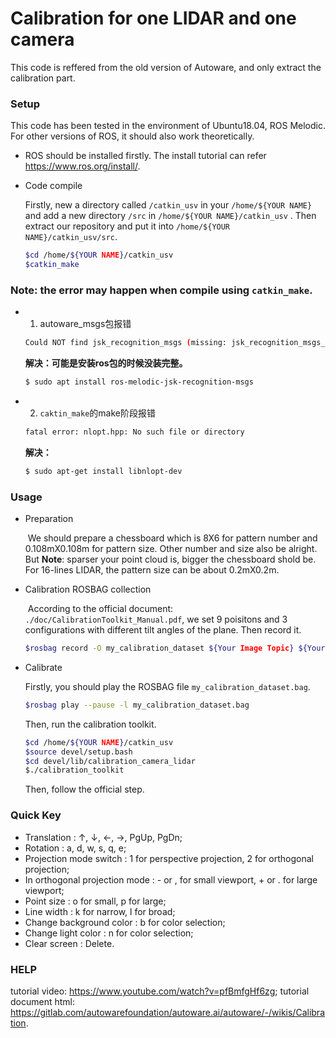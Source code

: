 # Calibration for one LIDAR and one camera

This code is reffered from the old version of Autoware, and only extract the calibration part.

### Setup

This code has been tested in the environment of Ubuntu18.04, ROS Melodic. For other versions of ROS, it should also work theoretically. 

- ROS should be installed firstly. The install tutorial can refer https://www.ros.org/install/.

- Code compile

  Firstly, new a directory called `/catkin_usv` in your `/home/${YOUR NAME}` and add a new directory `/src` in  `/home/${YOUR NAME}/catkin_usv` . Then extract our repository and put it into `/home/${YOUR NAME}/catkin_usv/src`.

  ```bash
  $cd /home/${YOUR NAME}/catkin_usv
  $catkin_make
  ```

### Note: the error may happen when compile using `catkin_make`.

- 1. autoware_msgs包报错

   ```bash
  Could NOT find jsk_recognition_msgs (missing: jsk_recognition_msgs_DIR)
   ```

  **解决：可能是安装ros包的时候没装完整。**

  ```bash
  $ sudo apt install ros-melodic-jsk-recognition-msgs
  ```
  
- 2. `caktin_make`的make阶段报错

   ```bash
  fatal error: nlopt.hpp: No such file or directory
   ```

  **解决：**

  ```bash
  $ sudo apt-get install libnlopt-dev 
  ```

### Usage

- Preparation

  ​	We should prepare a chessboard which is 8X6 for pattern number and 0.108mX0.108m for pattern size. Other number and size also be alright. But **Note**: sparser your point cloud is, bigger the chessboard shold be. For 16-lines LIDAR, the pattern size can be about 0.2mX0.2m.

- Calibration ROSBAG collection

  ​	According to the official document: `./doc/CalibrationToolkit_Manual.pdf`, we set 9 poisitons and 3 configurations with different tilt angles of the plane. Then record it.
  
  ```bash
  $rosbag record -O my_calibration_dataset ${Your Image Topic} ${Your Pointcloud Topic}
  ```

- Calibrate

  Firstly, you should play the ROSBAG file `my_calibration_dataset.bag`.

  ```bash
  $rosbag play --pause -l my_calibration_dataset.bag
  ```

  Then, run the calibration toolkit.

  ```bash
  $cd /home/${YOUR NAME}/catkin_usv
  $source devel/setup.bash
  $cd devel/lib/calibration_camera_lidar
  $./calibration_toolkit
  ```
  
  Then, follow the official step.

### Quick Key

- Translation : ↑, ↓, ←, →, PgUp, PgDn;
- Rotation : a, d, w, s, q, e;
- Projection mode switch : 1 for perspective projection, 2 for orthogonal projection;
- In orthogonal projection mode : - or , for small viewport, + or . for large viewport;
- Point size : o for small, p for large;
- Line width : k for narrow, l for broad;
- Change background color : b for color selection;
- Change light color : n for color selection;
- Clear screen : Delete.

### HELP

tutorial video: https://www.youtube.com/watch?v=pfBmfgHf6zg;
tutorial document html: https://gitlab.com/autowarefoundation/autoware.ai/autoware/-/wikis/Calibration.